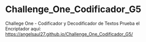# Challenge_One_Codificador_G5
 Challege One - Codificador y Decodificador de Textos
Prueba el Encriptador aquí:
https://angelsaul27.github.io/Challenge_One_Codificador_G5/
